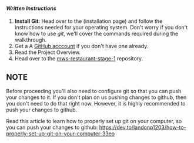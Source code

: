 #### _Written Instructions_

1. **Install Git**: Head over to the (installation page) and follow the instructions needed for your operating system. Don't worry if you don't know how to use *git*, we'll cover the commands required during the walkthrough.
2. Get a A [GitHub acccount](https://github.com/) if you don't have one already.
3. Read the Project Overview.
4. Head over to the [mws-restaurant-stage-1](https://github.com/udacity/mws-restaurant-stage-1) repository.

## NOTE

Before proceeding you'll also need to configure git so that you can push your changes to it. If you don't plan on us pushing changes to github, then you don't need to do that right now.  However, it is highly recommended to push your changes to github.

Read this article to learn how to properly set up git on your computer, so you can push your changes to github: https://dev.to/landonp1203/how-to-properly-set-up-git-on-your-computer-33eo

